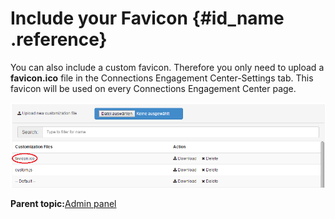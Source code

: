 # Include your Favicon {#id_name .reference}

You can also include a custom favicon. Therefore you only need to upload a **favicon.ico** file in the Connections Engagement Center-Settings tab. This favicon will be used on every Connections Engagement Center page.

![image](images/image013.png)

**Parent topic:**[Admin panel](../../connectors/icec/cec-admin_panel.md)

